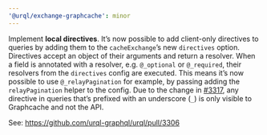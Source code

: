 ```yaml
---
'@urql/exchange-graphcache': minor
---
```


Implement **local directives**. It’s now possible to add client-only directives to queries by adding them to the `cacheExchange`’s new `directives` option.
Directives accept an object of their arguments and return a resolver. When a field is annotated with
a resolver, e.g. `@_optional` or `@_required`, their resolvers from the `directives` config are
executed. This means it’s now possible to use `@_relayPagination` for example, by passing adding
the `relayPagination` helper to the config.
Due to the change in [#3317](https://github.com/urql-graphql/urql/pull/3317), any directive in
queries that’s prefixed with an underscore (`_`) is only visible to Graphcache and not the API.

See: https://github.com/urql-graphql/urql/pull/3306
